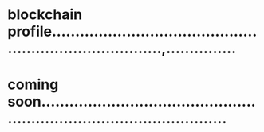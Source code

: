 # blockchain profile.............................................................................,...............
# coming soon.............................................................................................
